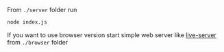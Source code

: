From `./server` folder run

```bash
node index.js
```

If you want to use browser version start simple web server like [live-server](https://www.npmjs.com/package/live-server) from `./browser` folder